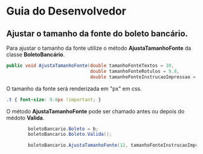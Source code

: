 # Guia do Desenvolvedor

## Ajustar o tamanho da fonte do boleto bancário.

Para ajustar o tamanho da fonte utilize o método **AjustaTamanhoFonte** da classe **BoletoBancário**.

``` C#   
public void AjustaTamanhoFonte(double tamanhoFonteTextos = 10, 
                               double tamanhoFonteRotulos = 9.8, 
                               double tamanhoFonteInstrucaoImpressao = 9)
```      
 O tamanho da fonte será renderizada em "px" em css. 
``` css
.t { font-size: 9.8px !important; }
```

O método **AjustaTamanhoFonte** pode ser chamado antes ou depois do médoto **Valida**.

``` C#
        boletoBancario.Boleto = b;
        boletoBancario.Boleto.Valida();

        boletoBancario.AjustaTamanhoFonte(12, tamanhoFonteInstrucaoImpressao:14);
```